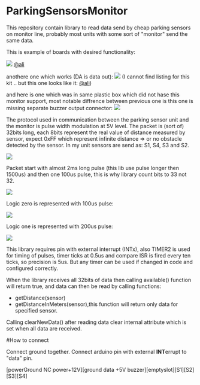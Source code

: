 # ParkingSensorsMonitor

This repository contain library to read data send by cheap parking sensors on monitor line, probably most units with some sort of "monitor" send the same data. 

This is example of boards with desired functionality:

<img src="https://raw.githubusercontent.com/tomaskovacik/ParkingSensorsMonitor/master/pics/20191115_175723.jpg" />
<a href="https://www.aliexpress.com/item/32729131286.html">@ali</a>

anothere one which works (DA is data out):
<img src="https://raw.githubusercontent.com/tomaskovacik/ParkingSensorsMonitor/master/pics/20200525_161259.jpg" />
(I cannot find listing for this kit ..  but this one looks like it: <a href="https://www.aliexpress.com/item/32573184583.html">@ali</A>)

and here is one which was in same plastic box which did not hase this monitor support,  most notable diffrence between previous one is this one is missing separate buzzer output connector:
<img src="https://raw.githubusercontent.com/tomaskovacik/ParkingSensorsMonitor/master/pics/20191115_175726.jpg" />

The protocol used in communication between the parking sensor unit and the monitor is pulse width modulation at 5V level.
The packet is (sort of) 32bits long, each 8bits represent the real value of distance measured by sensor, expect 0xFF which represent infinite distance => or no obstacle detected by the sensor.
In my unit sensors are send as: S1, S4, S3 and S2.

<img src="https://raw.githubusercontent.com/tomaskovacik/ParkingSensorsMonitor/master/pics/pulseview1.png" />

Packet start with almost 2ms long pulse (this lib use pulse longer then 1500us) and then one 100us pulse, this is why library count bits to 33 not 32. 

<img src="https://raw.githubusercontent.com/tomaskovacik/ParkingSensorsMonitor/master/pics/start_pulse.png" />

Logic zero is represented with 100us pulse:

<img src="https://raw.githubusercontent.com/tomaskovacik/ParkingSensorsMonitor/master/pics/100us.png" />

Logic one is represented with 200us pulse:

<img src="https://raw.githubusercontent.com/tomaskovacik/ParkingSensorsMonitor/master/pics/200us.png" />

This library requires pin with external interrupt (INTx), also TIMER2 is used for timing of pulses, timer ticks at 0.5us and compare ISR is fired every ten ticks, so precision is 5us. But any timer can be used if changed in code and configured correctly.

When the library receives all 32bits of data then calling available() function will return true, and data can then be read by calling functions:
 
 - getDistance(sensor)
 - getDistanceInMeters(sensor),this function will return only data for specified sensor.
 
Calling clearNewData() after reading data clear internal attribute which is set when all data are received.

#How to connect

Connect ground together.
Connect arduino pin with external **INT**errupt to "data" pin.

[powerGround NC power+12V][ground data +5V buzzer][emptyslot][S1][S2][S3][S4]
